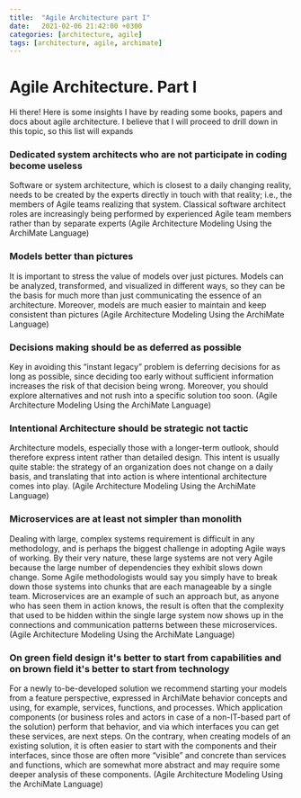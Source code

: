 ```yaml
---
title:  "Agile Architecture part I"
date:   2021-02-06 21:42:00 +0300
categories: [architecture, agile]
tags: [architecture, agile, archimate]
---
```


# Agile Architecture. Part I
Hi there! Here is some insights I have by reading some books, papers and docs about agile architecture. I believe that I will proceed to drill down in this topic, so this list will expands

### Dedicated system architects who are not participate in coding become useless
Software or system architecture, which is closest to a daily changing reality, needs to be created by the experts directly in touch with that reality; i.e., the members of Agile teams realizing that system. Classical software architect roles are increasingly being performed by experienced Agile team members rather than by separate experts (Agile Architecture Modeling Using the ArchiMate Language)
### Models better than pictures
It is important to stress the value of models over just pictures. Models can be analyzed, transformed, and visualized in different ways, so they can be the basis for much more than just communicating the essence of an architecture. Moreover, models are much easier to maintain and keep consistent than pictures (Agile Architecture Modeling Using the ArchiMate Language)
### Decisions making should be as deferred as possible
Key in avoiding this “instant legacy” problem is deferring decisions for as long as possible, since deciding too early without sufficient information increases the risk of that decision being wrong. Moreover, you should explore alternatives and not rush into a specific solution too soon. (Agile Architecture Modeling Using the ArchiMate Language)
### Intentional Architecture should be strategic not tactic
Architecture models, especially those with a longer-term outlook, should therefore express intent rather than detailed design. This intent is usually quite stable: the strategy of an organization does not change on a daily basis, and translating that into action is where intentional architecture comes into play. (Agile Architecture Modeling Using the ArchiMate Language)
### Microservices are at least not simpler than monolith
Dealing with large, complex systems requirement is difficult in any methodology, and is perhaps the biggest challenge in adopting Agile ways of working. By their very nature, these large systems are not very Agile because the large number of dependencies they exhibit slows down change.
Some Agile methodologists would say you simply have to break down those systems into chunks that are each manageable by a single team. Microservices are an example of such an approach but, as anyone who has seen them in action knows, the result is often that the complexity that used to be hidden within the single large system now shows up in the connections and communication patterns between these microservices. (Agile Architecture Modeling Using the ArchiMate Language)
### On green field design it's better to start from capabilities and on brown field it's better to start from technology
For a newly to-be-developed solution we recommend starting your models from a feature perspective, expressed in ArchiMate behavior concepts and using, for example, services, functions, and processes. Which application components (or business roles and actors in case of a non-IT-based part of the solution) perform that behavior, and via which interfaces you can get these services, are next steps. On the contrary, when creating models of an existing solution, it is often easier to start with the components and their interfaces, since those are often more “visible” and concrete than services and functions, which are somewhat more abstract and may require some deeper analysis of these components. (Agile Architecture Modeling Using the ArchiMate Language)